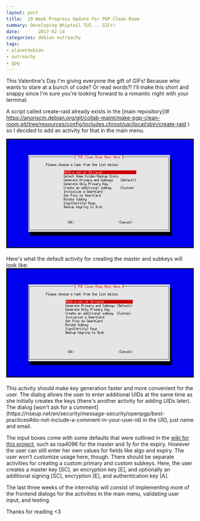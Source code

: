 ```yaml
---
layout: post
title:  10 Week Progress Update for PGP Clean Room
summary: Developing Whiptail TUI... GIFs!
date:       2017-02-14
categories: debian outreachy
tags: 
- planetdebian
- outreachy
- gpg
---
```


This Valentine's Day I'm giving everyone the gift of GIFs! Because who wants to stare at a bunch of code? Or read words?! I'll make this short and snappy since I'm sure you're looking forward to a romantic night with your terminal. 

A script called create-raid already exists in the [main repository](# https://anonscm.debian.org/git/collab-maint/make-pgp-clean-room.git/tree/resources/config/includes.chroot/usr/local/sbin/create-raid
) so I decided to add an activity for that in the main menu. 

<div style="text-align:center"><img src="/images/raid_disks.gif"></div>

<br>
Here's what the default activity for creating the master and subkeys will look like:
<br>

<div style="text-align:center"><img src="/images/gen_keys.gif"></div>

<br>
This activity should make key generation faster and more convenient for the user. The dialog allows the user to enter additional UIDs at the same time as she initially creates the keys (there's another activity for adding UIDs later). The dialog [won't ask for a comment](https://riseup.net/en/security/message-security/openpgp/best-practices#do-not-include-a-comment-in-your-user-id) in the UID, just name and email.

The input boxes come with some defaults that were outlined in the [wiki for this project](https://wiki.debian.org/OpenPGP/CleanRoomLiveEnvironment), such as rsa4096 for the master and 1y for the expiry. However the user can still enter her own values for fields like algo and expiry. The user won't customize usage here, though. There should be separate activities for creating a custom primary and custom subkeys. Here, the user creates a master key [SC], an encryption key [E], and optionally an additional signing [SC], encryption [E], and authentication key [A].

The last three weeks of the internship will consist of implementing more of the frontend dialogs for the activities in the main menu, validating user input, and testing.

Thanks for reading <3